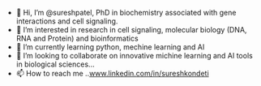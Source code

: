 - 👋 Hi, I’m @sureshpatel, PhD in biochemistry associated with gene interactions and cell signaling.
- 👀 I’m interested in research in cell signaling, molecular biology (DNA, RNA and Protein) and bioinformatics
- 🌱 I’m currently learning python, mechine learning and AI
- 💞️ I’m looking to collaborate on innovative michine learning and AI tools in biological sciences...
- 📫 How to reach me ..www.linkedin.com/in/sureshkondeti

<!---
sureshpatel66/sureshpatel66 is a ✨ special ✨ repository because its `README.md` (this file) appears on your GitHub profile.
You can click the Preview link to take a look at your changes.
--->

